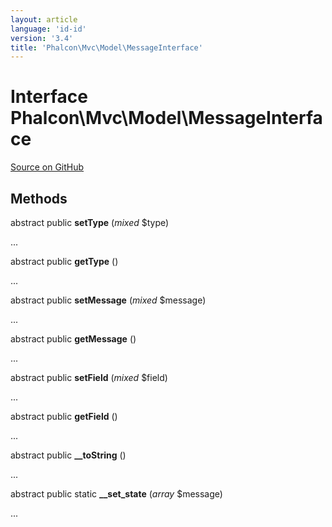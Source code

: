 ```yaml
---
layout: article
language: 'id-id'
version: '3.4'
title: 'Phalcon\Mvc\Model\MessageInterface'
---
```


# Interface **Phalcon\Mvc\Model\MessageInterface**

<a href="https://github.com/phalcon/cphalcon/tree/v3.4.0/phalcon/mvc/model/messageinterface.zep" class="btn btn-default btn-sm">Source on GitHub</a>

## Methods

abstract public **setType** (*mixed* $type)

...

abstract public **getType** ()

...

abstract public **setMessage** (*mixed* $message)

...

abstract public **getMessage** ()

...

abstract public **setField** (*mixed* $field)

...

abstract public **getField** ()

...

abstract public **__toString** ()

...

abstract public static **__set_state** (*array* $message)

...